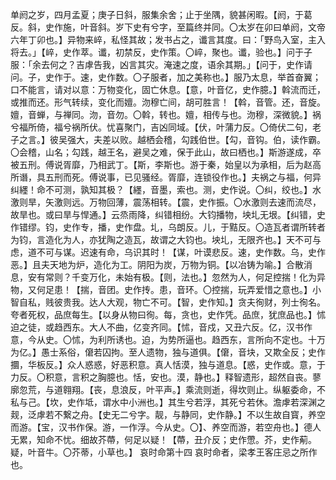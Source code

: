 <!-- { "loadSidebar": true } -->
单阏之岁，四月孟夏；庚子日斜，服集余舍；止于坐隅，貌甚闲暇。【阏，于葛反。斜，史作施，叶音斜。岁下史有兮字，至篇终并同。〇太岁在卯曰单阏，文帝六年丁卯也。】异物来崪，私怪其故；发书占之，谶言其度。曰：「野鸟入室，主入将去。」【崪，史作萃。谶，初禁反，史作策。〇崪，聚也。谶，验也。】问于子服：「余去何之？吉虖告我，凶言其灾。淹速之度，语余其期。」【问于，史作请问。子，史作于。速，史作数。〇子服者，加之美称也。】服乃太息，举首奋翼；口不能言，请对以意：万物变化，固亡休息。【意，叶音亿，史作臆。】斡流而迁，或推而还。形气转续，变化而嬗。沕穆亡间，胡可胜言！【斡，音管。还，音旋。嬗，音蝉，与禅同。沕，音勿。〇斡，转也。嬗，相传与也。沕穆，深微貌。】祸兮福所倚，福兮祸所伏。忧喜聚门，吉凶同域。【伏，叶蒲力反。〇倚伏二句，老子之言。】彼吴强大，夫差以败。越栖会稽，勾践伯世。【勾，音钩。伯，读作霸。〇会稽，山名；勾践，越王名，避吴之难，保于此山，故曰栖也。】斯游遂成，卒被五刑。傅说胥靡，乃相武丁。【斯，李斯也。游于秦，始皇以为承相，后为赵高所谮，具五刑而死。傅说事，已见骚经。胥靡，连锁役作也。】夫祸之与福，何异纠纆！命不可测，孰知其极？【纆，音墨，索也。测，史作说。〇纠，绞也。】水激则旱，矢激则远。万物回薄，震荡相转。【震，史作振。〇水激则去速而流尽，故旱也。或曰旱与悍通。】云烝雨降，纠错相纷。大钧播物，坱圠无垠。【纠错，史作错缪。钧，史作专，播，史作盘。圠，乌朗反。儿，于黠反。〇造瓦者谓所转者为钧，言造化为人，亦犹陶之造瓦，故谓之大钧也。坱圠，无限齐也。】天不可与虑，道不可与谋。迟速有命，乌识其时！【谋，叶谟悲反。速，史作数。乌，史作恶。】且夫天地为炉，造化为工。阴阳为炭，万物为铜。【以冶铸为喻。】合散消息，安有常则？千变万化，未始有极。【则，法也。】忽然为人，何足控揣！化为异物，又何足患！【揣，音团。史作抟。患，音环。〇控揣，玩弄爱惜之意也。】小智自私，贱彼贵我。达人大观，物亡不可。【智，史作知。】贪夫徇财，列士徇名。夸者死权，品庶每生。【以身从物曰徇。每，贪也，史作凭。品庶，犹庶品也。】怵迫之徒，或趋西东。大人不曲，亿变齐同。【怵，音戍，又丑六反。亿，汉书作意，今从史。〇怵，为利所诱也。迫，为势所逼也。趋西东，言所向不定也。十万为亿。】愚士系俗，僒若囚拘。至人遗物，独与道俱。【僒，音块，又欺全反；史作攌，华板反。】众人惑惑，好恶积意。真人恬漠，独与道息。【惑，史作或。意，于力反。〇积意，言积之胸臆也。恬，安也。漠，静也。】释智遗形，超然自丧。蓼廓忽荒，与道翱翔。【丧，息浪反，叶平声。】乘流则逝，得坎则止。纵躯委命，不私与己。【坎，史作坻，谓水中小洲也。】其生兮若浮，其死兮若休。澹虖若深渊之觌，泛虖若不繋之舟。【史无二兮字。靓，与静同，史作静。】不以生故自寳，养空而游。【宝，汉书作保。游，一作浮。今从史。〇】、养空而游，若空舟也。】德人无累，知命不忧。细故芥蔕，何足以疑！【蔕，丑介反；史作慸。芥，史作葪。疑，叶音牛。〇芥蒂，小草也。】
哀时命第十四
哀时命者，梁孝王客庄忌之所作也。

